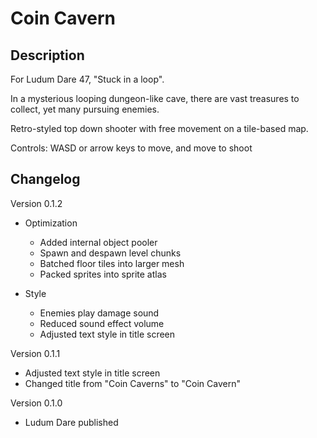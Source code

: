 # Coin Cavern

## Description

For Ludum Dare 47, "Stuck in a loop".

In a mysterious looping dungeon-like cave, there are vast treasures to collect, yet many pursuing enemies.

Retro-styled top down shooter with free movement on a tile-based map.

Controls: WASD or arrow keys to move, and move to shoot

## Changelog

Version 0.1.2

- Optimization
  - Added internal object pooler
  - Spawn and despawn level chunks
  - Batched floor tiles into larger mesh
  - Packed sprites into sprite atlas

- Style
  - Enemies play damage sound
  - Reduced sound effect volume
  - Adjusted text style in title screen

Version 0.1.1

- Adjusted text style in title screen
- Changed title from "Coin Caverns" to "Coin Cavern"

Version 0.1.0

- Ludum Dare published
